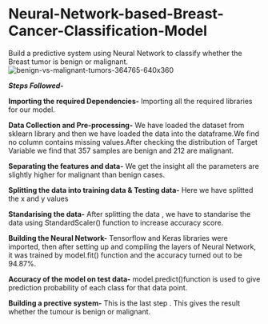 # Neural-Network-based-Breast-Cancer-Classification-Model
Build a predictive system using Neural Network to classify whether the Breast tumor is benign or malignant.
![benign-vs-malignant-tumors-364765-640x360](https://github.com/harshitah2s4/Machine-Learning-Project-for-Breast-Cancer-Classification/assets/101599002/262200c1-ead0-44f6-b648-fe625e9cc4f6)

***Steps Followed-***

**Importing the required Dependencies-**
Importing all the required libraries for our model.

**Data Collection and Pre-processing-**
We have loaded the dataset from sklearn library and then we have loaded the data into the dataframe.We find no column contains missing values.After checking the distribution of Target Variable we find that 357 samples are benign and 212 are malignant.

**Separating the features and data-**
We get the insight all the parameters are slightly higher for malignant than benign cases.

**Splitting the data into training data & Testing data-**
Here we have splitted the x and y values

**Standarising the data-**
After splitting the data , we have to standarise the data using StandardScaler() function to increase accuracy score.

**Building the Neural Network-**
Tensorflow and Keras libraries were imported, then after setting up and compiling the layers of Neural Network, it was trained by model.fit() function and the accuracy turned out to be 
94.87%.

**Accuracy of the model on test data-**
model.predict()function is used to give prediction probability of each class for that data point.

**Building a prective system-**
This is the last step . This gives the result whether the tumour is benign or malignant.

